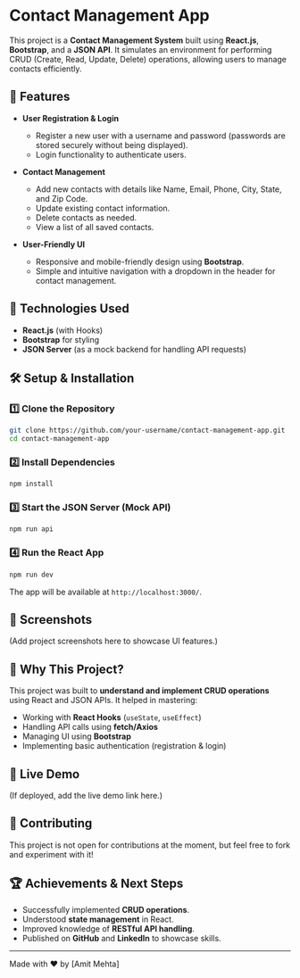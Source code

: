 # Contact Management App

This project is a **Contact Management System** built using **React.js**, **Bootstrap**, and a **JSON API**. It simulates an environment for performing CRUD (Create, Read, Update, Delete) operations, allowing users to manage contacts efficiently.

## 🚀 Features

- **User Registration & Login**

  - Register a new user with a username and password (passwords are stored securely without being displayed).
  - Login functionality to authenticate users.

- **Contact Management**

  - Add new contacts with details like Name, Email, Phone, City, State, and Zip Code.
  - Update existing contact information.
  - Delete contacts as needed.
  - View a list of all saved contacts.

- **User-Friendly UI**
  - Responsive and mobile-friendly design using **Bootstrap**.
  - Simple and intuitive navigation with a dropdown in the header for contact management.

## 🔧 Technologies Used

- **React.js** (with Hooks)
- **Bootstrap** for styling
- **JSON Server** (as a mock backend for handling API requests)

## 🛠 Setup & Installation

### 1️⃣ Clone the Repository

```sh
git clone https://github.com/your-username/contact-management-app.git
cd contact-management-app
```

### 2️⃣ Install Dependencies

```sh
npm install
```

### 3️⃣ Start the JSON Server (Mock API)

```sh
npm run api
```

### 4️⃣ Run the React App

```sh
npm run dev
```

The app will be available at `http://localhost:3000/`.

## 📸 Screenshots

(Add project screenshots here to showcase UI features.)

## 🌟 Why This Project?

This project was built to **understand and implement CRUD operations** using React and JSON APIs. It helped in mastering:

- Working with **React Hooks** (`useState`, `useEffect`)
- Handling API calls using **fetch/Axios**
- Managing UI using **Bootstrap**
- Implementing basic authentication (registration & login)

## 📌 Live Demo

(If deployed, add the live demo link here.)

## 🤝 Contributing

This project is not open for contributions at the moment, but feel free to fork and experiment with it!

## 🏆 Achievements & Next Steps

- Successfully implemented **CRUD operations**.
- Understood **state management** in React.
- Improved knowledge of **RESTful API handling**.
- Published on **GitHub** and **LinkedIn** to showcase skills.

---

Made with ❤️ by [Amit Mehta]
